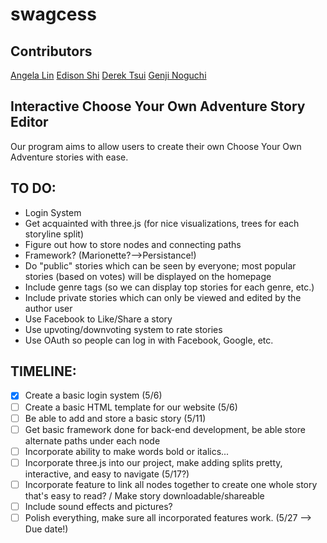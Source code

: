 # swagcess
## Contributors
 [Angela Lin](https://github.com/angela97lin)
 [Edison Shi](https://github.com/kig12345) 
 [Derek Tsui](https://github.com/d-tsui)
 [Genji Noguchi](https://github.com/genjinoguchi)

## Interactive Choose Your Own Adventure Story Editor
Our program aims to allow users to create their own Choose Your Own Adventure stories with ease.

## TO DO:
 * Login System
 * Get acquainted with three.js (for nice visualizations, trees for each storyline split)
 * Figure out how to store nodes and connecting paths
 * Framework? (Marionette?-->Persistance!)
 * Do "public" stories which can be seen by everyone; most popular stories (based on votes) will be displayed on the homepage
 * Include genre tags (so we can display top stories for each genre, etc.)
 * Include private stories which can only be viewed and edited by the author user
 * Use Facebook to Like/Share a story
 * Use upvoting/downvoting system to rate stories
 * Use OAuth so people can log in with Facebook, Google, etc.
 
## TIMELINE:
 * [X] Create a basic login system (5/6)
 * [ ] Create a basic HTML template for our website (5/6)
 * [ ] Be able to add and store a basic story (5/11)
 * [ ] Get basic framework done for back-end development, be able store alternate paths under each node
 * [ ] Incorporate ability to make words bold or italics...
 * [ ] Incorporate three.js into our project, make adding splits pretty, interactive, and easy to navigate (5/17?)
 * [ ] Incorporate feature to link all nodes together to create one whole story that's easy to read? / Make story downloadable/shareable
 * [ ] Include sound effects and pictures?
 * [ ] Polish everything, make sure all incorporated features work. (5/27 --> Due date!)
